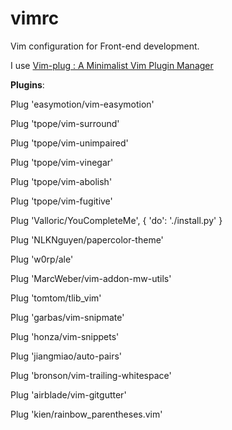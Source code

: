 # vimrc

Vim configuration for Front-end development.

I use [Vim-plug : A Minimalist Vim Plugin Manager](https://www.ostechnix.com/vim-plug-a-minimalist-vim-plugin-manager/)

**Plugins**:

Plug 'easymotion/vim-easymotion'

Plug 'tpope/vim-surround'

Plug 'tpope/vim-unimpaired'

Plug 'tpope/vim-vinegar'

Plug 'tpope/vim-abolish'

Plug 'tpope/vim-fugitive'

Plug 'Valloric/YouCompleteMe', { 'do': './install.py' }

Plug 'NLKNguyen/papercolor-theme'

Plug 'w0rp/ale'

Plug 'MarcWeber/vim-addon-mw-utils'

Plug 'tomtom/tlib_vim'

Plug 'garbas/vim-snipmate'

Plug 'honza/vim-snippets'

Plug 'jiangmiao/auto-pairs'

Plug 'bronson/vim-trailing-whitespace'

Plug 'airblade/vim-gitgutter'

Plug 'kien/rainbow_parentheses.vim'


